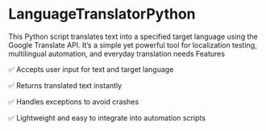 # LanguageTranslatorPython
This Python script translates text into a specified target language using the Google Translate API. It’s a simple yet powerful tool for localization testing, multilingual automation, and everyday translation needs
Features

✅ Accepts user input for text and target language

✅ Returns translated text instantly

✅ Handles exceptions to avoid crashes

✅ Lightweight and easy to integrate into automation scripts
